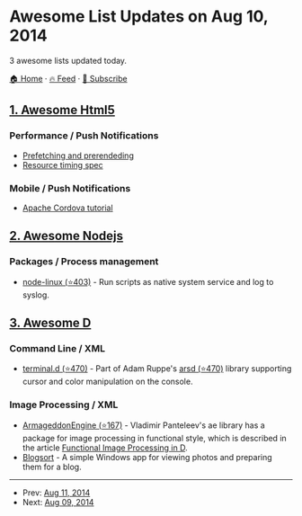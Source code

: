 # Awesome List Updates on Aug 10, 2014

3 awesome lists updated today.

[🏠 Home](/README.md) · [🔥 Feed](https://test.trackawesomelist.com/feed.xml) · [📮 Subscribe](https://trackawesomelist.us17.list-manage.com/subscribe?u=d2f0117aa829c83a63ec63c2f&id=36a103854c)



## [1. Awesome Html5](/content/diegocard/awesome-html5/README.md)

### Performance / Push Notifications

*   [Prefetching and prerendeding](https://medium.com/@luisvieira_gmr/html5-prefetch-1e54f6dda15d)
*   [Resource timing spec](http://www.w3.org/TR/resource-timing/)

### Mobile / Push Notifications

*   [Apache Cordova tutorial](http://ccoenraets.github.io/cordova-tutorial/)

## [2. Awesome Nodejs](/content/sindresorhus/awesome-nodejs/README.md)

### Packages / Process management

*   [node-linux (⭐403)](https://github.com/coreybutler/node-linux) - Run scripts as native system service and log to syslog.

## [3. Awesome D](/content/dlang-community/awesome-d/README.md)

### Command Line / XML

*   [terminal.d (⭐470)](https://github.com/adamdruppe/arsd/blob/master/terminal.d) - Part of Adam Ruppe's [arsd (⭐470)](https://github.com/adamdruppe/arsd) library supporting cursor and color manipulation on the console.

### Image Processing / XML

*   [ArmageddonEngine (⭐167)](https://github.com/CyberShadow/ae/tree/master/utils/graphics) - Vladimir Panteleev's ae library has a package for image processing in functional style, which is described in the article [Functional Image Processing in D](http://blog.thecybershadow.net/2014/03/21/functional-image-processing-in-d/).
*   [Blogsort](https://bitbucket.org/infognition/bsort/) -  A simple Windows app for viewing photos and preparing them for a blog.

---

- Prev: [Aug 11, 2014](/content/2014/08/11/README.md)
- Next: [Aug 09, 2014](/content/2014/08/09/README.md)